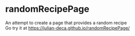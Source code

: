 # randomRecipePage
An attempt to create a page that provides a random recipe <br>
Go try it at https://julian-deca.github.io/randomRecipePage/
